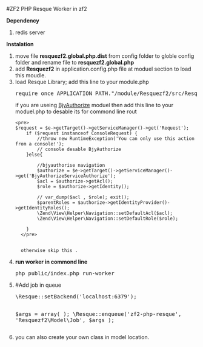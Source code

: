#ZF2 PHP Resque Worker in zf2

<b>Dependency</b>
<ol>
<li>
  redis server
</li>
</ol>
<b>Instalation</b>

<ol>


<li>
move file  <strong>resquezf2.global.php.dist</strong> from config folder to globle config folder and rename file to <strong>resquezf2.global.php</strong> 
</li>
<li>
  add <strong>Resquezf2</strong> in application.config.php file at moduel section to load this moudle.
</li>
<li>
load Resque Library; 
add this line to your module.php
<pre>require_once APPLICATION_PATH."/module/Resquezf2/src/Resquezf2/vendor/autoload.php";</pre>
</li

<li>
    if you are useing <a href="https://github.com/bjyoungblood/BjyAuthorize">BjyAuthorize</a> moduel then add this line to your moduel.php  to desable its for commond line rout
    
    <pre>
    $request = $e->getTarget()->getServiceManager()->get('Request'); 
        if ($request instanceof ConsoleRequest) {
            //throw new RuntimeException('You can only use this action from a console!');
            // console desable BjyAuthorize
        }else{

            //bjyauthorise navigation
            $authorize = $e->getTarget()->getServiceManager()->get('BjyAuthorizeServiceAuthorize');
            $acl = $authorize->getAcl();
            $role = $authorize->getIdentity();  

            // var_dump($acl , $role); exit();
            $parentRoles = $authorize->getIdentityProvider()->getIdentityRoles(); 
            \Zend\View\Helper\Navigation::setDefaultAcl($acl);
            \Zend\View\Helper\Navigation::setDefaultRole($role); 

        }
      </pre>
      
      
      otherwise skip this .

</li>
<li>
<b>run worker in commond line</b>
<pre>php public/index.php run-worker</pre>
</li>
<li>
#Add job in queue
<pre>
\Resque::setBackend('localhost:6379'); 

$args = array( ); 
\Resque::enqueue('zf2-php-resque', 'Resquezf2\Model\Job', $args );
</pre>
</li>

<li>
  you can also create your own class in model location.
</li>
</ol>
